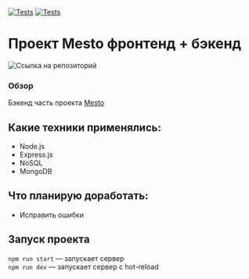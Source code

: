 [![Tests](../../actions/workflows/tests-13-sprint.yml/badge.svg)](../../actions/workflows/tests-13-sprint.yml) [![Tests](../../actions/workflows/tests-14-sprint.yml/badge.svg)](../../actions/workflows/tests-14-sprint.yml)
# Проект Mesto фронтенд + бэкенд

![Ссылка на репозиторий](https://github.com/smootha/express-mesto-gha)

### Обзор
Бэкенд часть проекта [Mesto](https://github.com/smootha/react-mesto-auth)

## Какие техники применялись:

* Node.js
* Express.js
* NoSQL
* MongoDB

## Что планирую доработать:
* Исправить ошибки

## Запуск проекта

`npm run start` — запускает сервер   
`npm run dev` — запускает сервер с hot-reload
